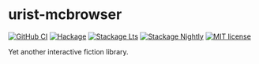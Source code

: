 # urist-mcbrowser

[![GitHub CI](https://github.com/PPKFS/urist-mcbrowser/workflows/CI/badge.svg)](https://github.com/PPKFS/urist-mcbrowser/actions)
[![Hackage](https://img.shields.io/hackage/v/urist-mcbrowser.svg?logo=haskell)](https://hackage.haskell.org/package/urist-mcbrowser)
[![Stackage Lts](http://stackage.org/package/urist-mcbrowser/badge/lts)](http://stackage.org/lts/package/urist-mcbrowser)
[![Stackage Nightly](http://stackage.org/package/urist-mcbrowser/badge/nightly)](http://stackage.org/nightly/package/urist-mcbrowser)
[![MIT license](https://img.shields.io/badge/license-MIT-blue.svg)](LICENSE)

Yet another interactive fiction library.
